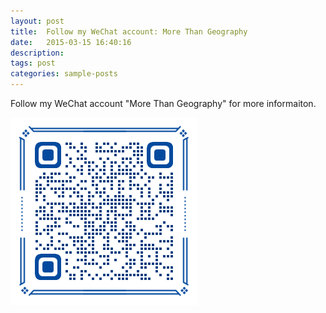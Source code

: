 ```yaml
---
layout: post
title:  Follow my WeChat account: More Than Geography
date:   2015-03-15 16:40:16
description: 
tags: post
categories: sample-posts
---
```


Follow my WeChat account "More Than Geography" for more informaiton.

![WeChat ID: MoreThanGeog](img/WeChat_MTG.png)
